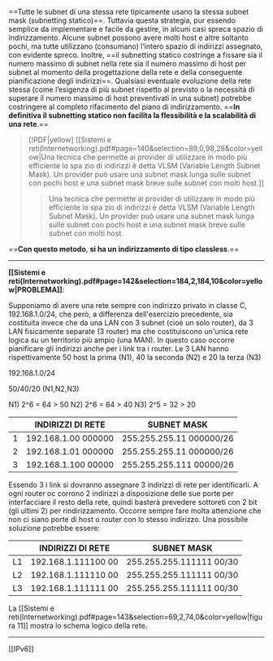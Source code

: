==Tutte le subnet di una stessa rete tipicamente usano la stessa subnet mask (subnetting statico)==. Tuttavia questa strategia, pur essendo semplice da implementare e facile da gestire, in alcuni casi spreca spazio di indirizzamento. Alcune subnet possono avere molti host e altre soltanto pochi, ma tutte utilizzano (consumano) l’intero spazio di indirizzi assegnato, con evidente spreco. Inoltre, ==il subnetting statico costringe a fissare sia il numero massimo di subnet nella rete sia il numero massimo di host per subnet al momento della progettazione della rete e della conseguente pianificazione degli indirizzi==. Qualsiasi eventuale evoluzione della rete stessa (come l’esigenza di più subnet rispetto al previsto o la necessità di superare il numero massimo di host preventivati in una subnet) potrebbe costringere al completo rifacimento del piano di indirizzamento. ==**In definitiva il subnetting statico non facilita la flessibilità e la scalabilità di una rete**.==

> [!PDF|yellow] [[Sistemi e reti(Internetworking).pdf#page=140&selection=89,0,98,28&color=yellow|Una tecnica che permette ai provider di utilizzare in modo più efficiente lo spa zio di indirizzi è detta VLSM (Variable Length Subnet Mask). Un provider può usare una subnet mask lunga sulle subnet con pochi host e una subnet mask breve sulle subnet con molti host.]]
> > Una tecnica che permette ai provider di utilizzare in modo più efficiente lo spa zio di indirizzi è detta VLSM (Variable Length Subnet Mask). Un provider può usare una subnet mask lunga sulle subnet con pochi host e una subnet mask breve sulle subnet con molti host.

 ==**Con questo metodo**, **si ha un indirizzamento di tipo classless**.==

---
**[[Sistemi e reti(Internetworking).pdf#page=142&selection=184,2,184,10&color=yellow|PROBLEMA]]**:

Supponiamo di avere una rete sempre con indirizzo privato in classe C, 192.168.1.0/24, che però, a differenza dell'esercizio precedente, sia costituita invece che da una LAN con 3 subnet (cioè un solo router), da 3 LAN fisicamente separate (3 router) ma che costituiscono un'unica rete logica su un territorio più ampio (una MAN). In questo caso occorre pianificare gli indirizzi anche per i link tra i router. Le 3 LAN hanno rispettivamente 50 host la prima (N1), 40 la seconda (N2) e 20 la terza (N3)

192.168.1.0/24

50/40/20 (N1,N2,N3)

N1) 2^6 = 64 > 50
N2) 2^6 = 64 > 40
N3) 2^5 = 32 > 20


|     | INDIRIZZI DI RETE   | SUBNET MASK              |
| --- | ------------------- | ------------------------ |
| 1   | 192.168.1.00 000000 | 255.255.255.11 000000/26 |
| 2   | 192.168.1.01 000000 | 255.255.255.11 000000/26 |
| 3   | 192.168.1.100 00000 | 255.255.255.111 00000/26 |

Essendo 3 i link si dovranno assegnare 3 indirizzi di rete per identificarli. A ogni router oc corrono 2 indirizzi a disposizione delle sue porte per interfacciare il resto della rete, quindi basterà prevedere sottoreti con 2 bit (gli ultimi 2) per rindirizzamento. Occorre sempre fare molta attenzione che non ci siano porte di host o router con lo stesso indirizzo. Una possibile soluzione potrebbe essere:



|     | INDIRIZZI DI RETE   | SUBNET MASK              |
| --- | ------------------- | ------------------------ |
| L1  | 192.168.1.111100 00 | 255.255.255.111111 00/30 |
| L2  | 192.168.1.111110 00 | 255.255.255.111111 00/30 |
| L3  | 192.168.1.111111 00 | 255.255.255.111111 00/30 |

La [[Sistemi e reti(Internetworking).pdf#page=143&selection=69,2,74,0&color=yellow|figura 11]] mostra lo schema logico della rete.

---

[[IPv6]]